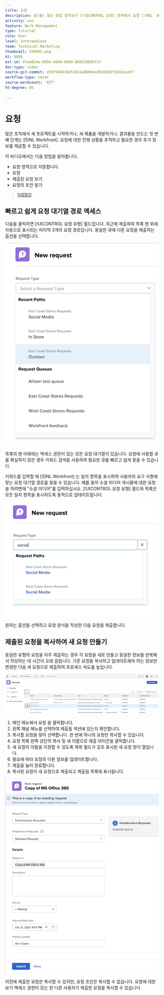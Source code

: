 ```yaml
---
title: 요청
description: 을(를) 찾는 방법 알아보기 [!UICONTROL 요청] 영역에서 요청 [!DNL  Workfront]. 그런 다음 제출된 요청 및 초안 요청을 보는 방법을 알아봅니다.
activity: use
feature: Work Management
type: Tutorial
role: User
level: Intermediate
team: Technical Marketing
thumbnail: 336092.png
kt: 8806
exl-id: 07a4824e-809e-4649-b669-865519b95f1f
doc-type: video
source-git-commit: d39754b619e526e1a869deedb38dd2f2b43aee57
workflow-type: tm+mt
source-wordcount: '477'
ht-degree: 0%

---
```


# 요청

많은 조직에서 새 프로젝트를 시작하거나, 새 제품을 개발하거나, 결과물을 만드는 첫 번째 단계는 [!DNL Workfront]. 요청에 대한 진행 상황을 추적하고 필요한 경우 추가 정보를 제공할 수 있습니다.

이 비디오에서는 다음 방법을 알아봅니다.

* 요청 영역으로 이동합니다.
* 요청
* 제출된 요청 보기
* 요청의 초안 찾기

>[!VIDEO](https://video.tv.adobe.com/v/336092/?quality=12)

## 빠르고 쉽게 요청 대기열 경로 액세스

다음을 클릭하면 [!UICONTROL 요청 유형] 필드입니다. 최근에 제출하여 목록 맨 위에 자동으로 표시되는 마지막 3개의 요청 경로입니다. 동일한 큐에 다른 요청을 제출하는 옵션을 선택합니다.

![최근 요청 경로 목록을 표시하는 요청 유형 메뉴](assets/collaborator-fundamentals-1.png)

목록의 맨 아래에는 액세스 권한이 있는 모든 요청 대기열이 있습니다. 요청에 사용할 큐를 확실하지 않은 경우 키워드 검색을 사용하여 필요한 큐를 빠르고 쉽게 찾을 수 있습니다.

키워드를 입력할 때 [!DNL Workfront] 는 일치 항목을 표시하여 사용자의 요구 사항에 맞는 요청 대기열 경로를 찾을 수 있습니다. 예를 들어 소셜 미디어 게시물에 대한 요청을 하려면에 &quot;소셜 미디어&quot;를 입력하십시오. [!UICONTROL 요청 유형] 필드와 목록은 모든 일치 항목을 표시하도록 동적으로 업데이트됩니다.

![최근 요청 경로를 표시하기 위해 필드에 입력한 단어가 포함된 요청 유형 메뉴](assets/collaborator-fundamentals-2.png)

원하는 옵션을 선택하고 요청 양식을 작성한 다음 요청을 제출합니다.

## 제출된 요청을 복사하여 새 요청 만들기

동일한 유형의 요청을 자주 제출하는 경우 각 요청을 새로 만들고 동일한 정보를 반복해서 작성하는 데 시간이 오래 걸립니다. 기존 요청을 복사하고 업데이트해야 하는 정보만 변경한 다음 새 요청으로 제출하여 프로세스 속도를 높입니다.

![요청을 선택하고 복사하는 방법을 보여 주는 화면 이미지입니다.](assets/copy-a-request-icon.png)

1. 메인 메뉴에서 요청 을 클릭합니다.
1. 왼쪽 패널 메뉴를 선택하여 제출됨 섹션에 있는지 확인합니다.
1. 복사할 요청을 찾아 선택합니다. 한 번에 하나의 요청만 복사할 수 있습니다.
1. 요청 목록 왼쪽 상단의 복사 및 새 이름으로 제출 아이콘을 클릭합니다.
1. 새 요청의 이름을 지정할 수 있도록 제목 필드가 강조 표시된 새 요청 창이 열립니다.
1. 필요에 따라 요청의 다른 정보를 업데이트합니다.
1. 제출을 눌러 완료합니다.
1. 복사된 요청이 새 요청으로 제출되고 제출됨 목록에 표시됩니다.

![요청을 선택하고 복사하는 방법을 보여 주는 화면 이미지입니다.](assets/copy-of-a-request.png)

이전에 제출한 요청은 복사할 수 있지만, 요청 초안은 복사할 수 없습니다. 요청에 대한 보기 액세스 권한이 있는 한 다른 사용자가 제출한 요청을 복사할 수 있습니다.

<!---
Learn more
Requests area overview
Create and submit Workfront requests
Guides
Make a work request
--->
